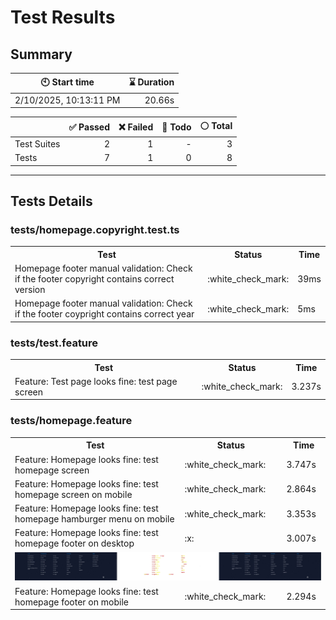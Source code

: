 # Test Results
  ## Summary
  
| :clock10: Start time | :hourglass: Duration |
| --- | ---: |
|2/10/2025, 10:13:11 PM|20.66s|

| | :white_check_mark: Passed | :x: Failed | :construction: Todo | :white_circle: Total |
| --- | ---: | ---: | ---:| ---: |
|Test Suites|2|1|-|3|
|Tests|7|1|0|8|



  ---
  ## Tests Details
  ### tests/homepage.copyright.test.ts
<table>
<tr><th>Test</th><th>Status</th><th>Time</th></tr>
<tr><td>Homepage footer manual validation: Check if the footer copyright contains correct version</td><td>:white_check_mark:</td><td>39ms</td></tr>
<tr><td>Homepage footer manual validation: Check if the footer coypright contains correct year</td><td>:white_check_mark:</td><td>5ms</td></tr>
</table>

### tests/test.feature
<table>
<tr><th>Test</th><th>Status</th><th>Time</th></tr>
<tr><td>Feature: Test page looks fine: test page screen</td><td>:white_check_mark:</td><td>3.237s</td></tr>
</table>

### tests/homepage.feature
<table>
<tr><th>Test</th><th>Status</th><th>Time</th></tr>
<tr><td>Feature: Homepage looks fine: test homepage screen</td><td>:white_check_mark:</td><td>3.747s</td></tr>
<tr><td>Feature: Homepage looks fine: test homepage screen on mobile</td><td>:white_check_mark:</td><td>2.864s</td></tr>
<tr><td>Feature: Homepage looks fine: test homepage hamburger menu on mobile</td><td>:white_check_mark:</td><td>3.353s</td></tr>
<tr><td>Feature: Homepage looks fine: test homepage footer on desktop</td><td>:x:</td><td>3.007s</td></tr>
<tr><td colspan="3"><img src="homepage.feature/feature-homepage-looks-fine-test-homepage-footer-on-desktop-diff.jpg" alt="Test Diff feature-homepage-looks-fine-test-homepage-footer-on-desktop-diff.jpg"/></td></tr><tr><td>Feature: Homepage looks fine: test homepage footer on mobile</td><td>:white_check_mark:</td><td>2.294s</td></tr>
</table>


